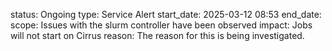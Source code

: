 status: Ongoing
type: Service Alert
start_date: 2025-03-12 08:53
end_date: 
scope: Issues with the slurm controller have been observed
impact: Jobs will not start on Cirrus
reason: The reason for this is being investigated.
